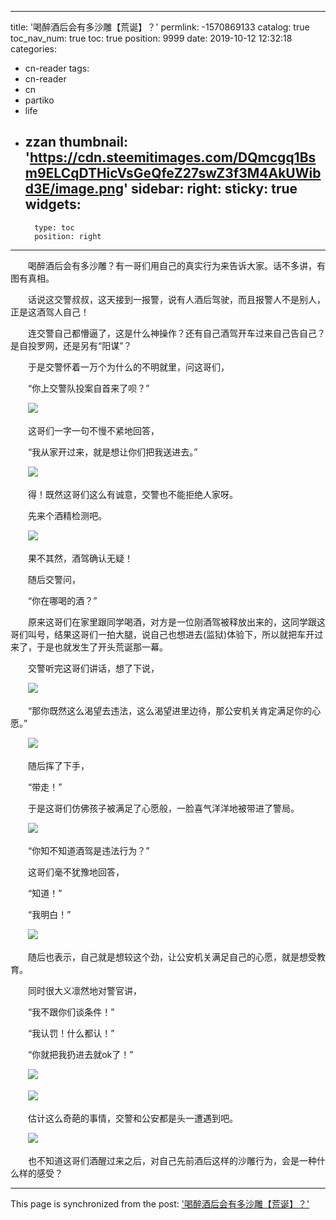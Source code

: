 
---
title: '喝醉酒后会有多沙雕【荒诞】？'
permlink: -1570869133
catalog: true
toc_nav_num: true
toc: true
position: 9999
date: 2019-10-12 12:32:18
categories:
- cn-reader
tags:
- cn-reader
- cn
- partiko
- life
- zzan
thumbnail: 'https://cdn.steemitimages.com/DQmcgq1Bsm9ELCqDTHicVsGeQfeZ27swZ3f3M4AkUWibd3E/image.png'
sidebar:
    right:
        sticky: true
widgets:
    -
        type: toc
        position: right
---


　　喝醉酒后会有多沙雕？有一哥们用自己的真实行为来告诉大家。话不多讲，有图有真相。

　　话说这交警叔叔，这天接到一报警，说有人酒后驾驶，而且报警人不是别人，正是这酒驾人自己！

　　连交警自己都懵逼了，这是什么神操作？还有自己酒驾开车过来自己告自己？是自投罗网，还是另有“阳谋”？

　　于是交警怀着一万个为什么的不明就里，问这哥们，

　　“你上交警队投案自首来了呗？”

　　![](https://cdn.steemitimages.com/DQmcgq1Bsm9ELCqDTHicVsGeQfeZ27swZ3f3M4AkUWibd3E/image.png)

　　这哥们一字一句不慢不紧地回答，

　　“我从家开过来，就是想让你们把我送进去。”

　　![](https://cdn.steemitimages.com/DQmYy7FdW4ybzr1vT5KdbFRp63NwrFG4BeNLFSvqXR1MGFk/image.png)

　　得！既然这哥们这么有诚意，交警也不能拒绝人家呀。

　　先来个酒精检测吧。

　　![](https://cdn.steemitimages.com/DQmZvYVw21AgHYA3keEF4ZLBgyuSqbhCekzwtTJhG3ngmkW/image.png)

　　果不其然，酒驾确认无疑！

　　随后交警问，

　　“你在哪喝的酒？”

　　原来这哥们在家里跟同学喝酒，对方是一位刚酒驾被释放出来的，这同学跟这哥们叫号，结果这哥们一拍大腿，说自己也想进去(监狱)体验下，所以就把车开过来了，于是也就发生了开头荒诞那一幕。

　　交警听完这哥们讲话，想了下说，

　　![](https://cdn.steemitimages.com/DQmQyiBVad7CFNA6nLyXUbeaUyUqMwGhCcJN5KY3hEb4RWm/image.png)

　　“那你既然这么渴望去违法，这么渴望进里边待，那公安机关肯定满足你的心愿。”

　　![](https://cdn.steemitimages.com/DQmUqkPu8tAfbLpFkJ3yNXz27DF3gk51wo9Tokd6y3hjFup/image.png)

　　随后挥了下手，

　　“带走！”

　　于是这哥们仿佛孩子被满足了心愿般，一脸喜气洋洋地被带进了警局。

　　![](https://cdn.steemitimages.com/DQmQJwJ9K3bmXTGCwMdonttyKypLvpM7eMQh5Nbio9UqdEg/image.png)

　　“你知不知道酒驾是违法行为？”

　　这哥们毫不犹豫地回答，

　　“知道！”

　　“我明白！”

　　![](https://cdn.steemitimages.com/DQmUunWG6s2VTWZuTqQ7D4HfyGPThWrnLipSJbzDmPuDvKm/image.png)

　　随后也表示，自己就是想较这个劲，让公安机关满足自己的心愿，就是想受教育。

　　同时很大义凛然地对警官讲，

　　“我不跟你们谈条件！”

　　“我认罚！什么都认！”

　　“你就把我扔进去就ok了！”

　　![](https://cdn.steemitimages.com/DQmUYqL2ZpPUAgsZTBZrwW3PuLgZoWbpfmLk6xdVo1oQ6DH/image.png)

　　![](https://cdn.steemitimages.com/DQmS4xGwgkaiRhyL3iputgaPTQUD2DA74pknfpR9o7Jmjc1/image.png)

　　估计这么奇葩的事情，交警和公安都是头一遭遇到吧。

　　![](https://cdn.steemitimages.com/DQmS4xGwgkaiRhyL3iputgaPTQUD2DA74pknfpR9o7Jmjc1/image.png)

　　也不知道这哥们酒醒过来之后，对自己先前酒后这样的沙雕行为，会是一种什么样的感受？

- - -

This page is synchronized from the post: ['喝醉酒后会有多沙雕【荒诞】？'](https://steemit.com/@rivalhw/-1570869133)
